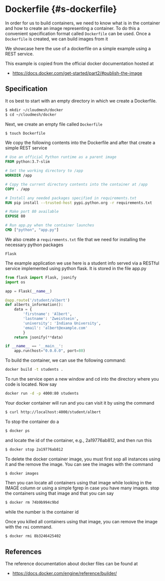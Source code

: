 # Dockerfile {#s-dockerfile}

In order for us to build containers, we need to know what is in the
container and how to create an image representing a container. To do
this a convenient specification format called `Dockerfile` can be
used. Once a `Dockerfile` is created, we can build images from it

We showcase here the use of a dockerfile on a simple example using a
REST service.

This example is copied from the official docker documentation hosted
at

* <https://docs.docker.com/get-started/part2/#publish-the-image>

## Specification

It os best to start with an empty directory in which we create a
Dockerfile.

```bash
$ mkdir ~/cloudmesh/docker
$ cd ~/cloudmesh/docker
```

Next, we create an empty file called `Dockerfile`

```bash
$ touch Dockerfile
```

We copy the following contents into the Dockerfile and after that
create a simple REST service

```dockerfile
# Use an official Python runtime as a parent image
FROM python:3.7-slim

# Set the working directory to /app
WORKDIR /app

# Copy the current directory contents into the container at /app
COPY . /app

# Install any needed packages specified in requirements.txt
RUN pip install --trusted-host pypi.python.org -r requirements.txt

# Make port 80 available 
EXPOSE 80

# Run app.py when the container launches
CMD ["python", "app.py"]
```

We also create a `requirements.txt` file that we need for installing the
necessary python packages

    Flask


The example application we use here is a student info served via a
RESTful service implemented using python flask.
It is stored in the file app.py

```python
from flask import Flask, jsonify
import os

app = Flask(__name__)

@app.route('/student/albert')
def alberts_information():
    data = {
        'firstname': 'Albert',
        'lastname': 'Zweistsein',
        'university': 'Indiana University',
        'email': 'albert@example.com'
        }
    return jsonify(**data)

if __name__ == '__main__':
    app.run(host="0.0.0.0", port=80)
```


To build the container, we can use the following command:

```bash
docker build -t students .
```

To run the service open a new window and cd into the directory where
you code is located. Now say

```bash
docker run -d -p 4000:80 students
```

Your docker container will run and you can visit it by using the
command

```bash
$ curl http://localhost:4000/student/albert
```

To stop the container do a

```bash
$ docker ps
```

and locate the id of the container, e.g., 2a19776ab812, and then run this 

```bash
$ docker stop 2a19776ab812
```

To delete the docker container image, you must first sop all instances
using it and the remove the image. You can see the images with the
command 


```bash
$ docker images
```

Then you can locate all containers using that image while looking in
the IMAGE column or using a simple fgrep in case you have many
images. stop the containers using that image and that you can say


```bash
$ docker rm 74b9b994c9bd
```

while the number is the container id

Once you killed all containers using that image, you can remove the
image with the `rmi` command.

```bash
$ docker rmi 8b3246425402
```

## References

The reference documentation about docker files can be found at 

* <https://docs.docker.com/engine/reference/builder/>

